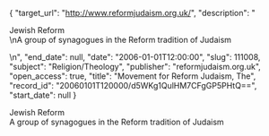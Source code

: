 {
  "target_url": "http://www.reformjudaism.org.uk/", 
  "description": "<p>Jewish Reform<br />\nA group of synagogues in the Reform tradition of Judaism</p>\n", 
  "end_date": null, 
  "date": "2006-01-01T12:00:00", 
  "slug": 111008, 
  "subject": "Religion/Theology", 
  "publisher": "reformjudaism.org.uk", 
  "open_access": true, 
  "title": "Movement for Reform Judaism, The", 
  "record_id": "20060101T120000/d5WKg1QulHM7CFgGP5PHtQ==", 
  "start_date": null
}

<p>Jewish Reform<br />
A group of synagogues in the Reform tradition of Judaism</p>
